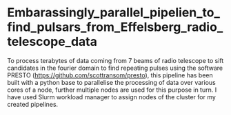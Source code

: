 # Embarassingly_parallel_pipelien_to_find_pulsars_from_Effelsberg_radio_telescope_data
To process terabytes of data coming from 7 beams of radio telescope to sift candidates in the fourier domain to find repeating pulses using the software PRESTO (https://github.com/scottransom/presto), this pipeline has been built with a python base to parallelise the processing of data over various cores of a node, further multiple nodes are used for this purpose in turn. I have used Slurm workload manager to assign nodes of the cluster for my created pipelines. 
